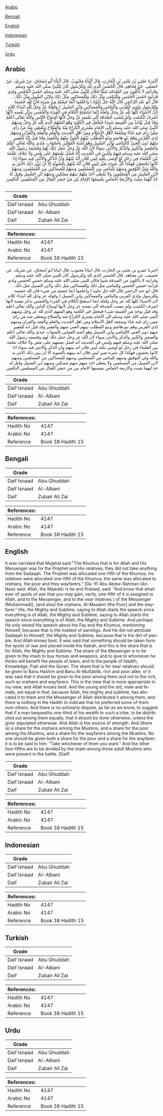 [Arabic](#arabic)

[Bengali](#bengali)

[English](#english)

[Indonesian](#indonesian)

[Turkish](#turkish)

[Urdu](#urdu)

## Arabic


<div dir="rtl" lang="ar" style={{fontSize:'larger',backgroundColor:'#f8f9fa',padding:20}}>
أَخْبَرَنَا عَمْرُو بْنُ يَحْيَى بْنِ الْحَارِثِ، قَالَ أَنْبَأَنَا مَحْبُوبٌ، قَالَ أَنْبَأَنَا أَبُو إِسْحَاقَ، عَنْ شَرِيكٍ، عَنْ خُصَيْفٍ، عَنْ مُجَاهِدٍ، قَالَ الْخُمُسُ الَّذِي لِلَّهِ وَلِلرَّسُولِ كَانَ لِلنَّبِيِّ صلى الله عليه وسلم وَقَرَابَتِهِ لاَ يَأْكُلُونَ مِنَ الصَّدَقَةِ شَيْئًا فَكَانَ لِلنَّبِيِّ صلى الله عليه وسلم خُمُسُ الْخُمُسِ وَلِذِي قَرَابَتِهِ خُمُسُ الْخُمُسِ وَلِلْيَتَامَى مِثْلُ ذَلِكَ وَلِلْمَسَاكِينِ مِثْلُ ذَلِكَ وَلاِبْنِ السَّبِيلِ مِثْلُ ذَلِكَ ‏.‏ قَالَ أَبُو عَبْدِ الرَّحْمَنِ قَالَ اللَّهُ جَلَّ ثَنَاؤُهُ ‏(‏ وَاعْلَمُوا أَنَّمَا غَنِمْتُمْ مِنْ شَىْءٍ فَأَنَّ لِلَّهِ خُمُسَهُ وَلِلرَّسُولِ وَلِذِي الْقُرْبَى وَالْيَتَامَى وَالْمَسَاكِينِ وَابْنِ السَّبِيلِ ‏)‏ وَقَوْلُهُ عَزَّ وَجَلَّ لِلَّهِ ابْتِدَاءُ كَلاَمٍ لأَنَّ الأَشْيَاءَ كُلَّهَا لِلَّهِ عَزَّ وَجَلَّ وَلَعَلَّهُ إِنَّمَا اسْتَفْتَحَ الْكَلاَمَ فِي الْفَىْءِ وَالْخُمُسِ بِذِكْرِ نَفْسِهِ لأَنَّهَا أَشْرَفُ الْكَسْبِ وَلَمْ يَنْسُبِ الصَّدَقَةَ إِلَى نَفْسِهِ عَزَّ وَجَلَّ لأَنَّهَا أَوْسَاخُ النَّاسِ وَاللَّهُ تَعَالَى أَعْلَمُ وَقَدْ قِيلَ يُؤْخَذُ مِنَ الْغَنِيمَةِ شَىْءٌ فَيُجْعَلُ فِي الْكَعْبَةِ وَهُوَ السَّهْمُ الَّذِي لِلَّهِ عَزَّ وَجَلَّ وَسَهْمُ النَّبِيِّ صلى الله عليه وسلم إِلَى الإِمَامِ يَشْتَرِي الْكُرَاعَ مِنْهُ وَالسِّلاَحَ وَيُعْطِي مِنْهُ مَنْ رَأَى مِمَّنْ رَأَى فِيهِ غَنَاءً وَمَنْفَعَةً لأَهْلِ الإِسْلاَمِ وَمِنْ أَهْلِ الْحَدِيثِ وَالْعِلْمِ وَالْفِقْهِ وَالْقُرْآنِ وَسَهْمٌ لِذِي الْقُرْبَى وَهُمْ بَنُو هَاشِمٍ وَبَنُو الْمُطَّلِبِ بَيْنَهُمُ الْغَنِيُّ مِنْهُمْ وَالْفَقِيرُ وَقَدْ قِيلَ إِنَّهُ لِلْفَقِيرِ مِنْهُمْ دُونَ الْغَنِيِّ كَالْيَتَامَى وَابْنِ السَّبِيلِ وَهُوَ أَشْبَهُ الْقَوْلَيْنِ بِالصَّوَابِ عِنْدِي وَاللَّهُ تَعَالَى أَعْلَمُ وَالصَّغِيرُ وَالْكَبِيرُ وَالذَّكَرُ وَالأُنْثَى سَوَاءٌ لأَنَّ اللَّهَ عَزَّ وَجَلَّ جَعَلَ ذَلِكَ لَهُمْ وَقَسَّمَهُ رَسُولُ اللَّهِ صلى الله عليه وسلم فِيهِمْ وَلَيْسَ فِي الْحَدِيثِ أَنَّهُ فَضَّلَ بَعْضَهُمْ عَلَى بَعْضٍ وَلاَ خِلاَفَ نَعْلَمُهُ بَيْنَ الْعُلَمَاءِ فِي رَجُلٍ لَوْ أَوْصَى بِثُلُثِهِ لِبَنِي فُلاَنٍ أَنَّهُ بَيْنَهُمْ وَأَنَّ الذَّكَرَ وَالأُنْثَى فِيهِ سَوَاءٌ إِذَا كَانُوا يُحْصَوْنَ فَهَكَذَا كُلُّ شَىْءٍ صُيِّرَ لِبَنِي فُلاَنٍ أَنَّهُ بَيْنَهُمْ بِالسَّوِيَّةِ إِلاَّ أَنْ يُبَيِّنَ ذَلِكَ الآمِرُ بِهِ وَاللَّهُ وَلِيُّ التَّوْفِيقِ وَسَهْمٌ لِلْيَتَامَى مِنَ الْمُسْلِمِينَ وَسَهْمٌ لِلْمَسَاكِينِ مِنَ الْمُسْلِمِينَ وَسَهْمٌ لاِبْنِ السَّبِيلِ مِنَ الْمُسْلِمِينَ وَلاَ يُعْطَى أَحَدٌ مِنْهُمْ سَهْمُ مِسْكِينٍ وَسَهْمُ ابْنِ السَّبِيلِ وَقِيلَ لَهُ خُذْ أَيَّهُمَا شِئْتَ وَالأَرْبَعَةُ أَخْمَاسٍ يَقْسِمُهَا الإِمَامُ بَيْنَ مَنْ حَضَرَ الْقِتَالَ مِنَ الْمُسْلِمِينَ الْبَالِغِينَ ‏.‏
</div>
<div style={{backgroundColor:'#f8f9fa',padding:20, marginBottom: 10}}><table> <thead> <tr> <th>Grade</th> <th></th> </tr> </thead> <tbody> <tr><td>Daif Isnaad</td><td>Abu Ghuddah</td></tr><tr><td>Daif Isnaad</td><td>Al-Albani</td></tr><tr><td>Daif</td><td>Zubair Ali Zai</td></tr></tbody></table><table> <thead> <tr> <th>References:</th> <th></th> </tr> </thead> <tbody><tr><td>Hadith No</td><td>4147</td></tr><tr><td>Arabic No</td><td>4147</td></tr><tr><td>Reference</td><td>Book 38 Hadith 15</td></tr></tbody></table></div>


<div dir="rtl" lang="ar" style={{fontSize:'larger',backgroundColor:'#f8f9fa',padding:20}}>
اخبرنا عمرو بن يحيى بن الحارث، قال انبانا محبوب، قال انبانا ابو اسحاق، عن شريك، عن خصيف، عن مجاهد، قال الخمس الذي لله وللرسول كان للنبي صلى الله عليه وسلم وقرابته لا ياكلون من الصدقة شييا فكان للنبي صلى الله عليه وسلم خمس الخمس ولذي قرابته خمس الخمس ولليتامى مثل ذلك وللمساكين مثل ذلك ولابن السبيل مثل ذلك . قال ابو عبد الرحمن قال الله جل ثناوه ( واعلموا انما غنمتم من شىء فان لله خمسه وللرسول ولذي القربى واليتامى والمساكين وابن السبيل ) وقوله عز وجل لله ابتداء كلام لان الاشياء كلها لله عز وجل ولعله انما استفتح الكلام في الفىء والخمس بذكر نفسه لانها اشرف الكسب ولم ينسب الصدقة الى نفسه عز وجل لانها اوساخ الناس والله تعالى اعلم وقد قيل يوخذ من الغنيمة شىء فيجعل في الكعبة وهو السهم الذي لله عز وجل وسهم النبي صلى الله عليه وسلم الى الامام يشتري الكراع منه والسلاح ويعطي منه من راى ممن راى فيه غناء ومنفعة لاهل الاسلام ومن اهل الحديث والعلم والفقه والقران وسهم لذي القربى وهم بنو هاشم وبنو المطلب بينهم الغني منهم والفقير وقد قيل انه للفقير منهم دون الغني كاليتامى وابن السبيل وهو اشبه القولين بالصواب عندي والله تعالى اعلم والصغير والكبير والذكر والانثى سواء لان الله عز وجل جعل ذلك لهم وقسمه رسول الله صلى الله عليه وسلم فيهم وليس في الحديث انه فضل بعضهم على بعض ولا خلاف نعلمه بين العلماء في رجل لو اوصى بثلثه لبني فلان انه بينهم وان الذكر والانثى فيه سواء اذا كانوا يحصون فهكذا كل شىء صير لبني فلان انه بينهم بالسوية الا ان يبين ذلك الامر به والله ولي التوفيق وسهم لليتامى من المسلمين وسهم للمساكين من المسلمين وسهم لابن السبيل من المسلمين ولا يعطى احد منهم سهم مسكين وسهم ابن السبيل وقيل له خذ ايهما شيت والاربعة اخماس يقسمها الامام بين من حضر القتال من المسلمين البالغين
</div>
<div style={{backgroundColor:'#f8f9fa',padding:20, marginBottom: 10}}><table> <thead> <tr> <th>Grade</th> <th></th> </tr> </thead> <tbody> <tr><td>Daif Isnaad</td><td>Abu Ghuddah</td></tr><tr><td>Daif Isnaad</td><td>Al-Albani</td></tr><tr><td>Daif</td><td>Zubair Ali Zai</td></tr></tbody></table><table> <thead> <tr> <th>References:</th> <th></th> </tr> </thead> <tbody><tr><td>Hadith No</td><td>4147</td></tr><tr><td>Arabic No</td><td>4147</td></tr><tr><td>Reference</td><td>Book 38 Hadith 15</td></tr></tbody></table></div>

## Bengali


<div dir="ltr" lang="bn" style={{fontSize:'larger',backgroundColor:'#f8f9fa',padding:20}}>

</div>
<div style={{backgroundColor:'#f8f9fa',padding:20, marginBottom: 10}}><table> <thead> <tr> <th>Grade</th> <th></th> </tr> </thead> <tbody> <tr><td>Daif Isnaad</td><td>Abu Ghuddah</td></tr><tr><td>Daif Isnaad</td><td>Al-Albani</td></tr><tr><td>Daif</td><td>Zubair Ali Zai</td></tr></tbody></table><table> <thead> <tr> <th>References:</th> <th></th> </tr> </thead> <tbody><tr><td>Hadith No</td><td>4147</td></tr><tr><td>Arabic No</td><td>4147</td></tr><tr><td>Reference</td><td>Book 38 Hadith 15</td></tr></tbody></table></div>

## English


<div dir="ltr" lang="en" style={{fontSize:'larger',backgroundColor:'#f8f9fa',padding:20}}>
It was narrated that Mujahid said:"The Khumus that is for Allah and His Messenger was for the Prophet and His relatives; they did not take anything from the Sadaqah. The Prophet was allocated one-fifth of the Khumus; his relatives were allocated one-fifth of the Khumus; the same was allocated to orphans, the poor and they wayfarers." (Da 'if) Abu Abdur-Rahman (An-Nasi) said: Allah, the Majestic is he and Praised, said: "And know that whatever of spoils of war that you may gain, verily, one-fifth of it is assigned to Allah, and to the Messenger, and to the near relatives ( of the Messenger (Muhammad)), (and also) the orphans, Al-Masakin (the Poor) and the wayfarer." His, the Mighty and Sublime, saying to Allah starts the speech since everything is of Allah, the Mighty and Sublime, saying to Allah starts the speech since everything is of Allah, the Mighty and Sublime. And perhaps He only oened His speech about the Fay and the Khumus, mentioning Himself, because that is the noblest of earnings. And He did not attribute Sadaqah to Himself, the Mighty and Sublime, because that is the dirt of people. And Allah knows best. It was said that something should be taken form the spoils of war and placed inside the Kabah, and this is the share that is for Allah, the Mighty and Sublime. The share of the Messenger is to be given to the imam to buy horses and weapons, and to give to whomever he thinks will benefit the people of Islam, and to the people of Hadith, Knowledge, Fiqh and the Quran. The share that is for near relatives should be given to Banu Hashim and Banu Al-Muttablib, rich and poor alike, or it was said that it should be given to the poor among them and not to the rich, such as orphans and wayfarers. This is the view that is more appropriate in my view, and Allah knows best. And the young and the old, male and female, are equal in that, because Allah, the mighty and sublime, has allocated it to them and the Messenger of Allah distributed it among them, and there is nothing in the Hadith to indicate that he preferred some of them over others. And there is no scholarly dispute, as far as we know, to suggest that if a man bequeaths one-third of his wealth to such a tribe, to be distributed out among them equally, that it should be done otherwise, unless the giver stipulated otherwise. And Allah is the source of strength. And (there is) a share for the orphans among the Muslims, and a share for the poor among the Muslims, and a share for the wayfarers among the Muslims. No one should be given both a share for the poor and a share for the wayfarer; it is to be said to him: "Take whichever of them you want." And the other four-fifths are to be divided by the imam among those adult Muslims who were present in the battle. (Daif)
</div>
<div style={{backgroundColor:'#f8f9fa',padding:20, marginBottom: 10}}><table> <thead> <tr> <th>Grade</th> <th></th> </tr> </thead> <tbody> <tr><td>Daif Isnaad</td><td>Abu Ghuddah</td></tr><tr><td>Daif Isnaad</td><td>Al-Albani</td></tr><tr><td>Daif</td><td>Zubair Ali Zai</td></tr></tbody></table><table> <thead> <tr> <th>References:</th> <th></th> </tr> </thead> <tbody><tr><td>Hadith No</td><td>4147</td></tr><tr><td>Arabic No</td><td>4147</td></tr><tr><td>Reference</td><td>Book 38 Hadith 15</td></tr></tbody></table></div>

## Indonesian


<div dir="ltr" lang="id" style={{fontSize:'larger',backgroundColor:'#f8f9fa',padding:20}}>

</div>
<div style={{backgroundColor:'#f8f9fa',padding:20, marginBottom: 10}}><table> <thead> <tr> <th>Grade</th> <th></th> </tr> </thead> <tbody> <tr><td>Daif Isnaad</td><td>Abu Ghuddah</td></tr><tr><td>Daif Isnaad</td><td>Al-Albani</td></tr><tr><td>Daif</td><td>Zubair Ali Zai</td></tr></tbody></table><table> <thead> <tr> <th>References:</th> <th></th> </tr> </thead> <tbody><tr><td>Hadith No</td><td>4147</td></tr><tr><td>Arabic No</td><td>4147</td></tr><tr><td>Reference</td><td>Book 38 Hadith 15</td></tr></tbody></table></div>

## Turkish


<div dir="ltr" lang="tr" style={{fontSize:'larger',backgroundColor:'#f8f9fa',padding:20}}>

</div>
<div style={{backgroundColor:'#f8f9fa',padding:20, marginBottom: 10}}><table> <thead> <tr> <th>Grade</th> <th></th> </tr> </thead> <tbody> <tr><td>Daif Isnaad</td><td>Abu Ghuddah</td></tr><tr><td>Daif Isnaad</td><td>Al-Albani</td></tr><tr><td>Daif</td><td>Zubair Ali Zai</td></tr></tbody></table><table> <thead> <tr> <th>References:</th> <th></th> </tr> </thead> <tbody><tr><td>Hadith No</td><td>4147</td></tr><tr><td>Arabic No</td><td>4147</td></tr><tr><td>Reference</td><td>Book 38 Hadith 15</td></tr></tbody></table></div>

## Urdu


<div dir="rtl" lang="ur" style={{fontSize:'larger',backgroundColor:'#f8f9fa',padding:20}}>

</div>
<div style={{backgroundColor:'#f8f9fa',padding:20, marginBottom: 10}}><table> <thead> <tr> <th>Grade</th> <th></th> </tr> </thead> <tbody> <tr><td>Daif Isnaad</td><td>Abu Ghuddah</td></tr><tr><td>Daif Isnaad</td><td>Al-Albani</td></tr><tr><td>Daif</td><td>Zubair Ali Zai</td></tr></tbody></table><table> <thead> <tr> <th>References:</th> <th></th> </tr> </thead> <tbody><tr><td>Hadith No</td><td>4147</td></tr><tr><td>Arabic No</td><td>4147</td></tr><tr><td>Reference</td><td>Book 38 Hadith 15</td></tr></tbody></table></div>